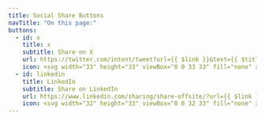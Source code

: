 ```yaml
---
title: Social Share Buttons
navTitle: "On this page:"
buttons:
  - id: x
    title: x
    subtitle: Share on X
    url: https://twitter.com/intent/tweet?url={{ $link }}&text={{ $title }}
    icon: <svg width="33" height="33" viewBox="0 0 33 33" fill="none" xmlns="http://www.w3.org/2000/svg"> <path d="M14.959 20.7369L6.378 30.5349H1.625L12.739 17.8389L14.959 20.7369Z" fill="#161E33"/> <path d="M17.5508 11.5229L25.4078 2.53491H30.1578L19.7508 14.4369L17.5508 11.5229Z" fill="#161E33"/> <path d="M31.9877 30.5349H22.4287L1.01172 2.53491H10.8127L31.9877 30.5349ZM23.7397 27.6919H26.3717L9.38272 5.22891H6.55872L23.7397 27.6919Z" fill="#161E33"/></svg>
  - id: linkedin
    title: LinkedIn
    subtitle: Share on LinkedIn
    url: https://www.linkedin.com/sharing/share-offsite/?url={{ $link }}
    icon: <svg width="32" height="33" viewBox="0 0 32 33" fill="none" xmlns="http://www.w3.org/2000/svg"> <g clip-path="url(#clip0_1811_16094)"> <path d="M30.6667 0.4375H1.33333C0.533333 0.4375 0 0.970833 0 1.77083V31.1042C0 31.9042 0.533333 32.4375 1.33333 32.4375H30.6667C31.4667 32.4375 32 31.9042 32 31.1042V1.77083C32 0.970833 31.4667 0.4375 30.6667 0.4375ZM9.46667 27.7708H4.8V12.4375H9.6V27.7708H9.46667ZM7.06667 10.3042C5.6 10.3042 4.26667 9.10417 4.26667 7.50417C4.26667 6.0375 5.46667 4.70417 7.06667 4.70417C8.53333 4.70417 9.86667 5.90417 9.86667 7.50417C9.86667 9.10417 8.66667 10.3042 7.06667 10.3042ZM27.3333 27.7708H22.5333V20.3042C22.5333 18.5708 22.5333 16.3042 20.1333 16.3042C17.6 16.3042 17.3333 18.1708 17.3333 20.1708V27.7708H12.5333V12.4375H17.0667V14.5708C17.7333 13.3708 19.2 12.1708 21.6 12.1708C26.4 12.1708 27.3333 15.3708 27.3333 19.5042V27.7708Z" fill="#161E33" /> </g> <defs> <clipPath id="clip0_1811_16094"> <rect width="32" height="32" fill="white" transform="translate(0 0.4375)" /> </clipPath> </defs></svg>
---
```

